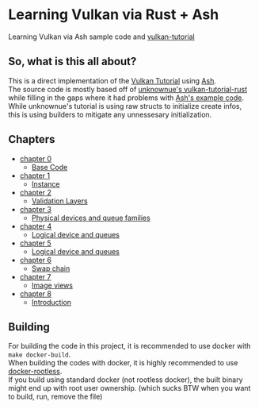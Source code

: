 # Learning Vulkan via Rust + Ash

Learning Vulkan via Ash sample code and [vulkan-tutorial](https://vulkan-tutorial.com/Introduction)

## So, what is this all about?
This is a direct implementation of the [Vulkan Tutorial](https://vulkan-tutorial.com) using [Ash](https://docs.rs/ash). \
The source code is mostly based off of [unknownue's vulkan-tutorial-rust](https://github.com/unknownue/vulkan-tutorial-rust) \
while filling in the gaps where it had problems with [Ash's example code](https://github.com/ash-rs/ash/blob/master/examples/src/lib.rs).
While unknownue's tutorial is using raw structs to initialize create infos, \
this is using builders to mitigate any unnessesary initialization.

## Chapters
- [chapter 0](https://github.com/bonohub13/learning_vulkan/tree/chapter_0)
    - [Base Code](https://vulkan-tutorial.com/Drawing_a_triangle/Setup/Base_code)
- [chapter 1](https://github.com/bonohub13/learning_vulkan/tree/chapter_1)
    - [Instance](https://vulkan-tutorial.com/Drawing_a_triangle/Setup/Instance)
- [chapter 2](https://github.com/bonohub13/learning_vulkan/tree/chapter_2)
    - [Validation Layers](https://vulkan-tutorial.com/Drawing_a_triangle/Setup/Validation_layers)
- [chapter 3](https://github.com/bonohub13/learning_vulkan/tree/chapter_3)
    - [Physical devices and queue families](https://vulkan-tutorial.com/Drawing_a_triangle/Setup/Physical_devices_and_queue_families)
- [chapter 4](https://github.com/bonohub13/learning_vulkan/tree/chapter_4)
    - [Logical device and queues](https://vulkan-tutorial.com/Drawing_a_triangle/Setup/Logical_device_and_queues)
- [chapter 5](https://github.com/bonohub13/learning_vulkan/tree/chapter_5)
    - [Logical device and queues](https://vulkan-tutorial.com/Drawing_a_triangle/Presentation/Window_surface)
- [chapter 6](https://github.com/bonohub13/learning_vulkan/tree/chapter_6)
    - [Swap chain](https://vulkan-tutorial.com/Drawing_a_triangle/Presentation/Swap_chain)
- [chapter 7](https://github.com/bonohub13/learning_vulkan/tree/chapter_7)
    - [Image views](https://vulkan-tutorial.com/Drawing_a_triangle/Presentation/Image_views)
- [chapter 8](https://github.com/bonohub13/learning_vulkan/tree/chapter_8)
    - [Introduction](https://vulkan-tutorial.com/Drawing_a_triangle/Graphics_pipeline_basics/Introduction)

## Building
For building the code in this project, it is recommended to use docker with `make docker-build`. \
When building the codes with docker, it is highly recommended to use [docker-rootless](https://docs.docker.com/engine/security/rootless/). \
If you build using standard docker (not rootless docker), the built binary might end up
with root user ownership. (which sucks BTW when you want to build, run, remove the file)
